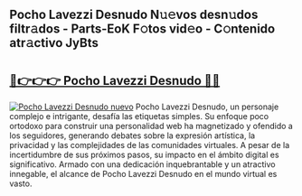 ## Pocho Lavezzi Desnudo N𝚞𝚎vos desn𝚞dos filtr𝚊dos - Parts-EoK F𝚘tos vid𝚎o - C𝚘ntenido atr𝚊ctivo JyBts

# <h2><a href="http://mbcpfv.tromn.icu/?c=Pocho+Lavezzi+Desnudo">🔗👉👉👉 Pocho Lavezzi Desnudo 🔗🔗</a></h2>

[![Pocho Lavezzi Desnudo nuevo](https://i.imgur.com/pEAQMta.gif)](http://mbcpfv.tromn.icu/?c=Pocho+Lavezzi+Desnudo)
Pocho Lavezzi Desnudo, un personaje complejo e intrigante, desafía las etiquetas simples. Su enfoque poco ortodoxo para construir una personalidad web ha magnetizado y ofendido a los seguidores, generando debates sobre la expresión artística, la privacidad y las complejidades de las comunidades virtuales. A pesar de la incertidumbre de sus próximos pasos, su impacto en el ámbito digital es significativo. Armado con una dedicación inquebrantable y un atractivo innegable, el alcance de Pocho Lavezzi Desnudo en el mundo virtual es vasto.
